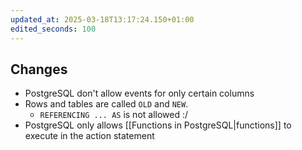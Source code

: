 ```yaml
---
updated_at: 2025-03-18T13:17:24.150+01:00
edited_seconds: 100
---
```

## Changes
- PostgreSQL don't allow events for only certain columns
- Rows and tables are called `OLD` and `NEW`. 
	- `REFERENCING ... AS` is not allowed :/
- PostgreSQL only allows [[Functions in PostgreSQL|functions]] to execute in the action statement
	